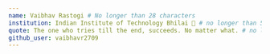 ```yaml
---
name: Vaibhav Rastogi # No longer than 28 characters
institution: Indian Institute of Technology Bhilai 🚩 # no longer than 58 characters
quote: The one who tries till the end, succeeds. No matter what. # no longer than 100 characters, avoid using quotes(") to guarantee the format remains the same.
github_user: vaibhavr2709
---
```

